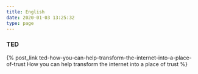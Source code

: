```yaml
---
title: English
date: 2020-01-03 13:25:32
type: page
---
```


### TED

{% post_link ted-how-you-can-help-transform-the-internet-into-a-place-of-trust How you can help transform the internet into a place of trust %}
